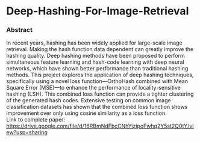 # Deep-Hashing-For-Image-Retrieval

### Abstract
In recent years, hashing has been widely applied for large-scale image retrieval. Making the hash function data dependent can greatly improve the hashing quality. Deep hashing methods have been proposed to perform simultaneous feature learning and hash-code learning with deep neural networks, which have shown better performance than traditional hashing methods.  This project explores the application of deep hashing techniques, specifically using a novel loss function—OrthoHash combined with Mean Square Error (MSE)—to enhance the performance of locality-sensitive hashing (LSH). This combined loss function can provide a tighter clustering of the generated hash codes. Extensive testing on common image classification datasets has shown that the combined loss function shows improvement over only using cosine similarity as a loss function.
<br>
Link to complete paper: https://drive.google.com/file/d/16RBmNdFbcCNhYizipoFwhq2Y5st2Q0tY/view?usp=sharing

